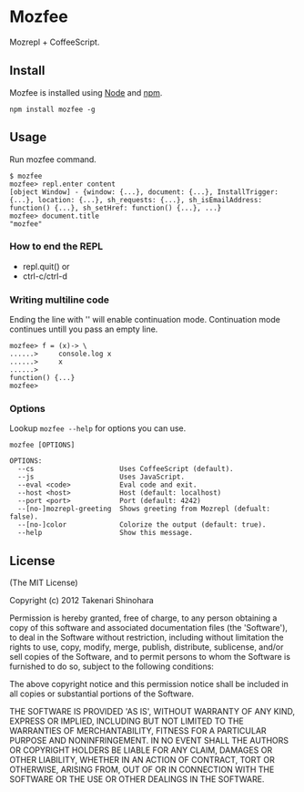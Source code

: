 Mozfee
======

Mozrepl + CoffeeScript. 

Install
-------

Mozfee is installed using [Node](http://nodejs.org/) and [npm](http://npmjs.org/).

    npm install mozfee -g

Usage
-----

Run mozfee command.

    $ mozfee
    mozfee> repl.enter content
    [object Window] - {window: {...}, document: {...}, InstallTrigger: {...}, location: {...}, sh_requests: {...}, sh_isEmailAddress: function() {...}, sh_setHref: function() {...}, ...}
    mozfee> document.title
    "mozfee"

### How to end the REPL

* repl.quit() or
* ctrl-c/ctrl-d

### Writing multiline code

Ending the line with '\' will enable continuation mode. 
Continuation mode continues untill you pass an empty line.

    mozfee> f = (x)-> \
    ......>     console.log x
    ......>     x
    ......>
    function() {...}
    mozfee>

### Options
Lookup `mozfee --help` for options you can use.

    mozfee [OPTIONS]
    
    OPTIONS:
      --cs                     Uses CoffeeScript (default).
      --js                     Uses JavaScript.
      --eval <code>            Eval code and exit.
      --host <host>            Host (default: localhost)
      --port <port>            Port (default: 4242)
      --[no-]mozrepl-greeting  Shows greeting from Mozrepl (defualt: false).
      --[no-]color             Colorize the output (default: true).
      --help                   Show this message.

License
-------
(The MIT License)

Copyright (c) 2012 Takenari Shinohara

Permission is hereby granted, free of charge, to any person obtaining a copy of this software and associated documentation files (the 'Software'), to deal in the Software without restriction, including without limitation the rights to use, copy, modify, merge, publish, distribute, sublicense, and/or sell copies of the Software, and to permit persons to whom the Software is furnished to do so, subject to the following conditions:

The above copyright notice and this permission notice shall be included in all copies or substantial portions of the Software.

THE SOFTWARE IS PROVIDED 'AS IS', WITHOUT WARRANTY OF ANY KIND, EXPRESS OR IMPLIED, INCLUDING BUT NOT LIMITED TO THE WARRANTIES OF MERCHANTABILITY, FITNESS FOR A PARTICULAR PURPOSE AND NONINFRINGEMENT. IN NO EVENT SHALL THE AUTHORS OR COPYRIGHT HOLDERS BE LIABLE FOR ANY CLAIM, DAMAGES OR OTHER LIABILITY, WHETHER IN AN ACTION OF CONTRACT, TORT OR OTHERWISE, ARISING FROM, OUT OF OR IN CONNECTION WITH THE SOFTWARE OR THE USE OR OTHER DEALINGS IN THE SOFTWARE.
